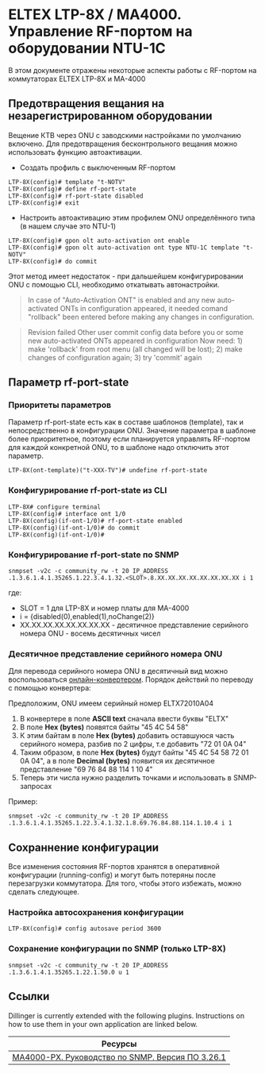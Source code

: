 # ELTEX LTP-8X / MA4000. Управление RF-портом на оборудовании NTU-1C 

В этом документе отражены некоторые аспекты работы с RF-портом на коммутаторах ELTEX LTP-8X и MA-4000

## Предотвращения вещания на незарегистрированном оборудовании
Вещение КТВ через ONU с заводскими настройками по умолчанию включено.
Для предотвращения бесконтрольного вещания можно использовать функцию автоактивации.

* Создать профиль с выключенным RF-портом

```
LTP-8X(config)# template "t-NOTV"
LTP-8X(config)# define rf-port-state
LTP-8X(config)# rf-port-state disabled
LTP-8X(config)# exit
```

*  Настроить автоактивацию этим профилем ONU определённого типа (в нашем случае это NTU-1)
```
LTP-8X(config)# gpon olt auto-activation ont enable
LTP-8X(config)# gpon olt auto-activation ont type NTU-1C template "t-NOTV"
LTP-8X(config)# do commit
```

Этот метод имеет недостаток - при дальшейшем конфигурировании ONU с помощью CLI, необходимо откатывать автонастройки.

> In case of "Auto-Activation ONT" is enabled and any new auto-activated ONTs in configuration appeared, it needed comand "rollback" been entered before making any changes in configuration.

> Revision failed
> Other user commit config data before you or some new auto-activated ONTs appeared in configuration
> Now need: 1) make 'rollback' from root menu (all changed will be lost); 2) make changes of configuration again; 3) try 'commit' again

## Параметр rf-port-state

### Приоритеты параметров

Параметр rf-port-state есть как в составе шаблонов (template), так и непосредственно в конфигурации ONU. Значение параметра в шаблоне более приоритетное, поэтому если планируется управлять RF-портом для каждой конкретной ONU, то в шаблоне надо отключить этот параметр.
```
LTP-8X(ont-template)("t-XXX-TV")# undefine rf-port-state
```

### Конфигурирование rf-port-state из CLI
```
LTP-8X# configure terminal
LTP-8X(config)# interface ont 1/0
LTP-8X(config)(if-ont-1/0)# rf-port-state enabled 
LTP-8X(config)(if-ont-1/0)# do commit
LTP-8X(config)(if-ont-1/0)# 
```

### Конфигурирование rf-port-state по SNMP
```
snmpset -v2c -c community_rw -t 20 IP_ADDRESS .1.3.6.1.4.1.35265.1.22.3.4.1.32.<SLOT>.8.XX.XX.XX.XX.XX.XX.XX.XX i 1
```
где:
* SLOT = 1 для LTP-8X и номер платы для MA-4000
* i =  {disabled(0),enabled(1),noChange(2)}
* XX.XX.XX.XX.XX.XX.XX.XX - десятичное представление серийного номера ONU - восемь десятичных чисел

### Десятичное представление серийного номера ONU
Для перевода серийного номера ONU в десятичный вид можно воспользоваться [онлайн-конвертером](https://www.rapidtables.com/convert/number/ascii-hex-bin-dec-converter.html).
Порядок действий по переводу с помощью конвертера:

Предположим, ONU имеем серийный номер ELTX72010A04
1) В конвертере в поле __ASCII text__ сначала ввести буквы "ELTX"
2) В поле __Hex (bytes)__ появятся байты "45 4C 54 58"
3) К этим байтам в поле __Hex (bytes)__ добавить оставшуюся часть серийного номера, разбив по 2 цифры, т.е добавить "72 01 0A 04"
4) Таким образом, в поле __Hex (bytes)__ будут байты "45 4C 54 58 72 01 0A 04", а в поле __Decimal (bytes)__ появится их десятичное представление "69 76 84 88 114 1 10 4"
5) Теперь эти числа нужно разделить точками и использовать в SNMP-запросах

Пример:
```
snmpset -v2c -c community_rw -t 20 IP_ADDRESS .1.3.6.1.4.1.35265.1.22.3.4.1.32.1.8.69.76.84.88.114.1.10.4 i 1
```

## Сохраннение конфигурации
Все изменения состояния RF-портов хранятся в оперативной конфигурации (running-config) и могут быть потеряны после перезагрузки коммутатора. Для того, чтобы этого избежать, можно сделать следующее.

### Настройка автосохранения конфигурации
```
LTP-8X(config)# config autosave period 3600
```
### Сохранение конфигурации по SNMP (только LTP-8X)
```
snmpset -v2c -c community_rw -t 20 IP_ADDRESS .1.3.6.1.4.1.35265.1.22.1.50.0 u 1
```


## Ссылки

Dillinger is currently extended with the following plugins. Instructions on how to use them in your own application are linked below.

| Ресурсы |
| ------ |
| [МА4000-РХ. Руководство по SNMP. Версия ПО 3.26.1](https://eltex-co.ru/upload/iblock/ae5/ma4000_nastroyka_i_monitoring_po_snmp.pdf) | 


